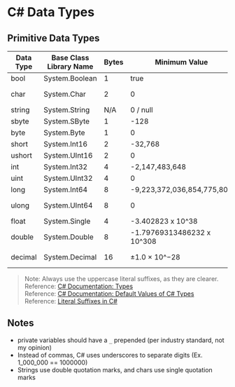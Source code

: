 # C# Data Types

## Primitive Data Types
| Data Type | Base Class Library Name | Bytes | Minimum Value | Maximum Value | Default Value | Literal Suffix | 
| --------- | ----------------------- | ----- | ------------- | ------------- | ------------- | -------------- |
| bool | System.Boolean | 1 | true | false | false | N/A 
| char | System.Char | 2 | 0 | 65,535 | \0 (U+0000) | N/A |
| string | System.String | N/A | 0 / null | 2,048 bytes | null | N/A |
| sbyte | System.SByte | 1 | -128 | 127 | 0 | N/A |
| byte | System.Byte | 1 | 0 | 255 | 0 | N/A |
| short | System.Int16 | 2 | -32,768 | 32,767 | 0 | N/A |
| ushort | System.UInt16 | 2 | 	0 | 65,535 | 0 | N/A |
| int | System.Int32 | 4 | -2,147,483,648 | 2,147,483,647 | 0 | N/A |
| uint | System.UInt32 | 4 | 0 | 4,294,967,295 | 0 | _U_ or _u_ |
| long | System.Int64 | 8 | -9,223,372,036,854,775,808 | 9,223,372,036,854,775,807 | 0 | _L_ or _l_ |
| ulong | System.UInt64 | 8 | 0 | 18,446,744,073,709,551,615 | 0 | _UL_ or _ul_
| float | System.Single | 4 | -3.402823 x 10^38 | 3.402823 x 10^38 | 0 | _F_ or _f_ |
| double | System.Double | 8 | -1.79769313486232 x 10^308 | 1.79769313486232 x 10^308 | 0 | _D_ or _d_ |
| decimal | System.Decimal | 16 | ±1.0 × 10^−28 | ±7.9 × 10^28 | 0 | _M_ or _m_ |
> Note: Always use the uppercase literal suffixes, as they are clearer. <br />
> Reference: [C# Documentation: Types](https://docs.microsoft.com/en-us/dotnet/csharp/language-reference/builtin-types/value-types) <br />
> Reference: [C# Documentation: Default Values of C# Types](https://docs.microsoft.com/en-us/dotnet/csharp/language-reference/builtin-types/default-values) <br />
> Reference: [Literal Suffixes in C#](https://www.c-sharpcorner.com/article/data-type-suffixes-in-c-sharp/) <br />


## Notes
-  private variables should have a `_` prepended (per industry standard, not my opinion) 
-  Instead of commas, C# uses underscores to separate digits (Ex. 1_000_000 == 1000000) 
- Strings use double quotation marks, and chars use single quotation marks
